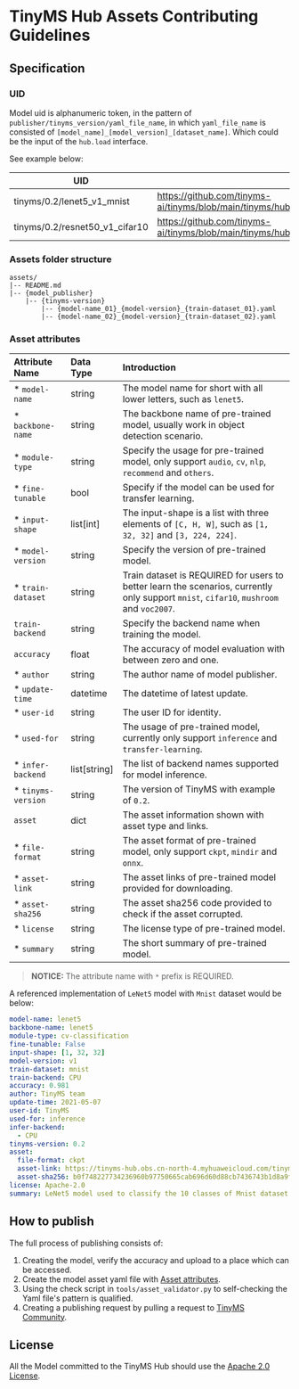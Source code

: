 # TinyMS Hub Assets Contributing Guidelines

## Specification

### UID

Model uid is alphanumeric token, in the pattern of `publisher/tinyms_version/yaml_file_name`, in which `yaml_file_name` is consisted of `[model_name]_[model_version]_[dataset_name]`. Which could be the input of the `hub.load` interface.

See example below:

| UID | Asset Url |
| --- | --- |
| tinyms/0.2/lenet5_v1_mnist | https://github.com/tinyms-ai/tinyms/blob/main/tinyms/hub/assets/tinyms/0.2/lenet5_v1_mnist.yaml |
| tinyms/0.2/resnet50_v1_cifar10 | https://github.com/tinyms-ai/tinyms/blob/main/tinyms/hub/assets/tinyms/0.2/resnet50_v1_cifar10.yaml |

### Assets folder structure

```shell
assets/
|-- README.md
|-- {model_publisher}
    |-- {tinyms-version}
        |-- {model-name_01}_{model-version}_{train-dataset_01}.yaml
        |-- {model-name_02}_{model-version}_{train-dataset_02}.yaml
```

### Asset attributes

| Attribute Name | Data Type | Introduction |
| :------------- | :-------- | :----------- |
| * `model-name` | string | The model name for short with all lower letters, such as `lenet5`. |
| * `backbone-name` | string | The backbone name of pre-trained model, usually work in object detection scenario. |
| * `module-type` | string | Specify the usage for pre-trained model, only support `audio`, `cv`, `nlp`, `recommend` and `others`. |
| * `fine-tunable` | bool | Specify if the model can be used for transfer learning. |
| * `input-shape` | list[int] | The input-shape is a list with three elements of `[C, H, W]`, such as `[1, 32, 32]` and `[3, 224, 224]`. |
| * `model-version` | string | Specify the version of pre-trained model. |
| * `train-dataset` | string | Train dataset is REQUIRED for users to better learn the scenarios, currently only support `mnist`, `cifar10`, `mushroom` and `voc2007`. |
| `train-backend` | string | Specify the backend name when training the model. |
| `accuracy` | float | The accuracy of model evaluation with between zero and one. |
| * `author` | string | The author name of model publisher. |
| * `update-time` | datetime | The datetime of latest update. |
| * `user-id` | string | The user ID for identity. |
| * `used-for` | string | The usage of pre-trained model, currently only support `inference` and `transfer-learning`. |
| * `infer-backend` | list[string] | The list of backend names supported for model inference. |
| * `tinyms-version` | string | The version of TinyMS with example of `0.2`. |
| `asset` | dict | The asset information shown with asset type and links. |
| * `file-format` | string | The asset format of pre-trained model, only support `ckpt`, `mindir` and `onnx`. |
| * `asset-link` | string | The asset links of pre-trained model provided for downloading. |
| * `asset-sha256` | string | The asset sha256 code provided to check if the asset corrupted. |
| * `license` | string | The license type of pre-trained model. |
| * `summary` | string | The short summary of pre-trained model. |

> **NOTICE:** The attribute name with `*` prefix is REQUIRED.

A referenced implementation of `LeNet5` model with `Mnist` dataset would be below:

```yaml
model-name: lenet5
backbone-name: lenet5
module-type: cv-classification
fine-tunable: False
input-shape: [1, 32, 32]
model-version: v1
train-dataset: mnist
train-backend: CPU
accuracy: 0.981
author: TinyMS team
update-time: 2021-05-07
user-id: TinyMS
used-for: inference
infer-backend:
  - CPU
tinyms-version: 0.2
asset:
  file-format: ckpt
  asset-link: https://tinyms-hub.obs.cn-north-4.myhuaweicloud.com/tinyms/0.2/lenet5_v1_mnist/lenet5.ckpt
  asset-sha256: b0f748227734236960b97750665cab696d60d88cb7436743b1d8a9f431ff85f1
license: Apache-2.0
summary: LeNet5 model used to classify the 10 classes of Mnist dataset.
```

## How to publish

The full process of publishing consists of:

1. Creating the model, verify the accuracy and upload to a place which can be accessed.
2. Create the model asset yaml file with [Asset attributes](#asset-attributes).
3. Using the check script in ``tools/asset_validator.py`` to self-checking the Yaml file's pattern is qualified.
4. Creating a publishing request by pulling a request to [TinyMS Community](https://github.com/tinyms-ai/tinyms/pulls).

## License

All the Model committed to the TinyMS Hub should use the [Apache 2.0 License](https://github.com/tinyms-ai/tinyms/blob/main/LICENSE).
